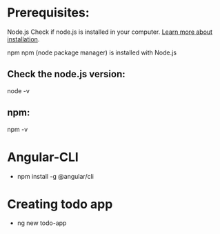 # Prerequisites:
Node.js
Check if node.js is installed in your computer. [Learn more about installation](https://nodejs.org/en/download/package-manager/).

npm
npm (node package manager) is installed with Node.js

## Check the node.js version:
node -v
## npm:
npm -v

# Angular-CLI
* npm install -g @angular/cli

# Creating todo app
* ng new todo-app